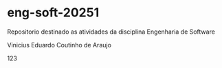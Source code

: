 # eng-soft-20251
Repositorio destinado as atividades da disciplina Engenharia de Software


Vinicius Eduardo Coutinho de Araujo

123

